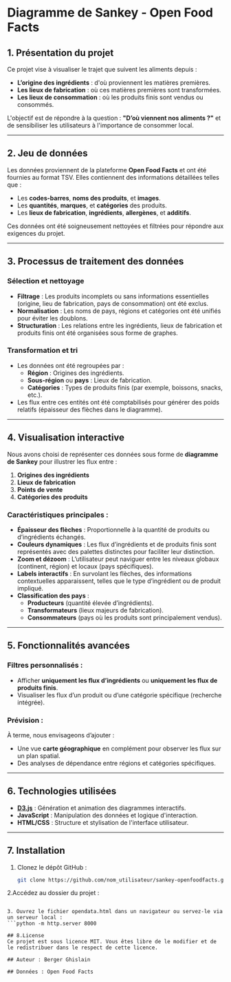 # Diagramme de Sankey - Open Food Facts

## 1. Présentation du projet
Ce projet vise à visualiser le trajet que suivent les aliments depuis :
- **L’origine des ingrédients** : d'où proviennent les matières premières.
- **Les lieux de fabrication** : où ces matières premières sont transformées.
- **Les lieux de consommation** : où les produits finis sont vendus ou consommés.

L'objectif est de répondre à la question : **"D’où viennent nos aliments ?"** et de sensibiliser les utilisateurs à l'importance de consommer local.

---

## 2. Jeu de données
Les données proviennent de la plateforme **Open Food Facts** et ont été fournies au format TSV. Elles contiennent des informations détaillées telles que :  
- Les **codes-barres**, **noms des produits**, et **images**.  
- Les **quantités**, **marques**, et **catégories** des produits.  
- Les **lieux de fabrication**, **ingrédients**, **allergènes**, et **additifs**.

Ces données ont été soigneusement nettoyées et filtrées pour répondre aux exigences du projet.

---

## 3. Processus de traitement des données

### Sélection et nettoyage
- **Filtrage** : Les produits incomplets ou sans informations essentielles (origine, lieu de fabrication, pays de consommation) ont été exclus.  
- **Normalisation** : Les noms de pays, régions et catégories ont été unifiés pour éviter les doublons.  
- **Structuration** : Les relations entre les ingrédients, lieux de fabrication et produits finis ont été organisées sous forme de graphes.

### Transformation et tri
- Les données ont été regroupées par :
  - **Région** : Origines des ingrédients.  
  - **Sous-région** ou **pays** : Lieux de fabrication.  
  - **Catégories** : Types de produits finis (par exemple, boissons, snacks, etc.).  
- Les flux entre ces entités ont été comptabilisés pour générer des poids relatifs (épaisseur des flèches dans le diagramme).

---

## 4. Visualisation interactive
Nous avons choisi de représenter ces données sous forme de **diagramme de Sankey** pour illustrer les flux entre :
1. **Origines des ingrédients**  
2. **Lieux de fabrication**  
3. **Points de vente**  
4. **Catégories des produits**

### Caractéristiques principales :
- **Épaisseur des flèches** : Proportionnelle à la quantité de produits ou d’ingrédients échangés.
- **Couleurs dynamiques** : Les flux d’ingrédients et de produits finis sont représentés avec des palettes distinctes pour faciliter leur distinction.  
- **Zoom et dézoom** : L’utilisateur peut naviguer entre les niveaux globaux (continent, région) et locaux (pays spécifiques).  
- **Labels interactifs** : En survolant les flèches, des informations contextuelles apparaissent, telles que le type d’ingrédient ou de produit impliqué.  
- **Classification des pays** :  
  - **Producteurs** (quantité élevée d’ingrédients).  
  - **Transformateurs** (lieux majeurs de fabrication).  
  - **Consommateurs** (pays où les produits sont principalement vendus).

---

## 5. Fonctionnalités avancées
### Filtres personnalisés :
- Afficher **uniquement les flux d’ingrédients** ou **uniquement les flux de produits finis**.  
- Visualiser les flux d’un produit ou d’une catégorie spécifique (recherche intégrée).  

### Prévision :
À terme, nous envisageons d’ajouter :
- Une vue **carte géographique** en complément pour observer les flux sur un plan spatial.  
- Des analyses de dépendance entre régions et catégories spécifiques.  

---

## 6. Technologies utilisées
- **[D3.js](https://d3js.org)** : Génération et animation des diagrammes interactifs.  
- **JavaScript** : Manipulation des données et logique d'interaction.  
- **HTML/CSS** : Structure et stylisation de l'interface utilisateur.

---

## 7. Installation
1. Clonez le dépôt GitHub :
   ```bash
   git clone https://github.com/nom_utilisateur/sankey-openfoodfacts.git
   
2.Accédez au dossier du projet :
   ```cd sankey-openfoodfacts

3. Ouvrez le fichier opendata.html dans un navigateur ou servez-le via un serveur local :
   ```python -m http.server 8000

## 8.License
 Ce projet est sous licence MIT. Vous êtes libre de le modifier et de le redistribuer dans le respect de cette licence.

## Auteur : Berger Ghislain

## Données : Open Food Facts 
